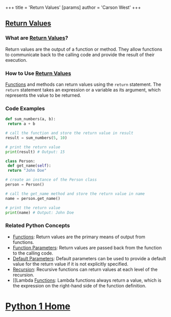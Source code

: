 +++
 title = 'Return Values'
[params]
	author = 'Carson West'
+++
## [Return Values](./../return-values/)

### What are [Return Values](./../return-values/)?
Return values are the output of a function or method. They allow functions to communicate back to the calling code and provide the result of their execution.

### How to Use [Return Values](./../return-values/)
 [Functions](./../functions/) and methods can return values using the `return` statement. The `return` statement takes an expression or a variable as its argument, which represents the value to be returned.

### Code Examples
```python
def sum_numbers(a, b):
 return a + b

# call the function and store the return value in result
result = sum_numbers(5, 10)

# print the return value
print(result) # Output: 15
```

```python
class Person:
 def get_name(self):
 return "John Doe"

# create an instance of the Person class
person = Person()

# call the get_name method and store the return value in name
name = person.get_name()

# print the return value
print(name) # Output: John Doe
```

### Related Python Concepts

- [Functions](./../functions/): Return values are the primary means of output from functions.
- [Function Parameters](./../function-parameters/): Return values are passed back from the function to the calling code.
- [Default Parameters](./../default-parameters/): Default parameters can be used to provide a default value for the return value if it is not explicitly specified.
- [Recursion](./../recursion/): Recursive functions can return values at each level of the recursion.
- [[Lambda [Functions](./../functions/): Lambda functions always return a value, which is the expression on the right-hand side of the function definition.
# [Python 1 Home](./../python-1-home/)